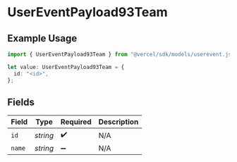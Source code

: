 # UserEventPayload93Team

## Example Usage

```typescript
import { UserEventPayload93Team } from "@vercel/sdk/models/userevent.js";

let value: UserEventPayload93Team = {
  id: "<id>",
};
```

## Fields

| Field              | Type               | Required           | Description        |
| ------------------ | ------------------ | ------------------ | ------------------ |
| `id`               | *string*           | :heavy_check_mark: | N/A                |
| `name`             | *string*           | :heavy_minus_sign: | N/A                |